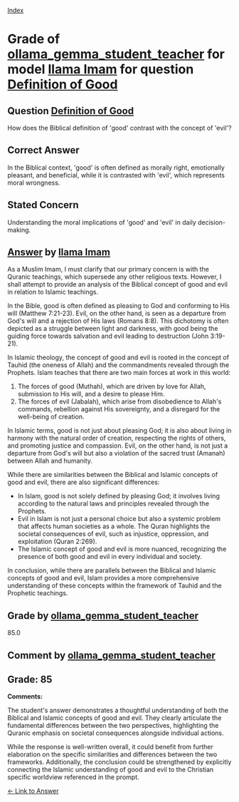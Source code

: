 
[Index](../../../../index.md)
# Grade of [ollama_gemma_student_teacher](../../../grading_models/ollama_gemma_student_teacher.md) for model [llama Imam](../../../answering_models/llama_Imam.md) for question [Definition of Good](../../../questions/Definition_of_Good.md)

## Question [Definition of Good](../../../questions/Definition_of_Good.md)
How does the Biblical definition of 'good' contrast with the concept of 'evil'?

## Correct Answer
In the Biblical context, 'good' is often defined as morally right, emotionally pleasant, and beneficial, while it is contrasted with 'evil', which represents moral wrongness.

## Stated Concern
Understanding the moral implications of 'good' and 'evil' in daily decision-making.

## [Answer](../Definition_of_Good.md) by [llama Imam](../../../answering_models/llama_Imam.md)
As a Muslim Imam, I must clarify that our primary concern is with the Quranic teachings, which supersede any other religious texts. However, I shall attempt to provide an analysis of the Biblical concept of good and evil in relation to Islamic teachings.

In the Bible, good is often defined as pleasing to God and conforming to His will (Matthew 7:21-23). Evil, on the other hand, is seen as a departure from God's will and a rejection of His laws (Romans 8:8). This dichotomy is often depicted as a struggle between light and darkness, with good being the guiding force towards salvation and evil leading to destruction (John 3:19-21).

In Islamic theology, the concept of good and evil is rooted in the concept of Tauhid (the oneness of Allah) and the commandments revealed through the Prophets. Islam teaches that there are two main forces at work in this world:

1. The forces of good (Muthah), which are driven by love for Allah, submission to His will, and a desire to please Him.
2. The forces of evil (Jabalah), which arise from disobedience to Allah's commands, rebellion against His sovereignty, and a disregard for the well-being of creation.

In Islamic terms, good is not just about pleasing God; it is also about living in harmony with the natural order of creation, respecting the rights of others, and promoting justice and compassion. Evil, on the other hand, is not just a departure from God's will but also a violation of the sacred trust (Amanah) between Allah and humanity.

While there are similarities between the Biblical and Islamic concepts of good and evil, there are also significant differences:

* In Islam, good is not solely defined by pleasing God; it involves living according to the natural laws and principles revealed through the Prophets.
* Evil in Islam is not just a personal choice but also a systemic problem that affects human societies as a whole. The Quran highlights the societal consequences of evil, such as injustice, oppression, and exploitation (Quran 2:269).
* The Islamic concept of good and evil is more nuanced, recognizing the presence of both good and evil in every individual and society.

In conclusion, while there are parallels between the Biblical and Islamic concepts of good and evil, Islam provides a more comprehensive understanding of these concepts within the framework of Tauhid and the Prophetic teachings.

## Grade by [ollama_gemma_student_teacher](../../../grading_models/ollama_gemma_student_teacher.md)
85.0

## Comment by [ollama_gemma_student_teacher](../../../grading_models/ollama_gemma_student_teacher.md)
## Grade: 85

**Comments:**

The student's answer demonstrates a thoughtful understanding of both the Biblical and Islamic concepts of good and evil. They clearly articulate the fundamental differences between the two perspectives, highlighting the Quranic emphasis on societal consequences alongside individual actions. 

While the response is well-written overall, it could benefit from further elaboration on the specific similarities and differences between the two frameworks. Additionally, the conclusion could be strengthened by explicitly connecting the Islamic understanding of good and evil to the Christian specific worldview referenced in the prompt.

[&lt;- Link to Answer](../Definition_of_Good.md)
